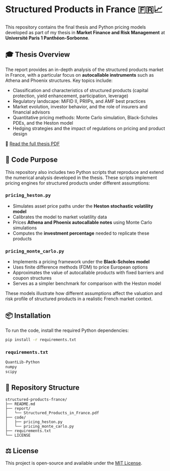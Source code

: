 # Structured Products in France 🇫🇷📈

This repository contains the final thesis and Python pricing models developed as part of my thesis in **Market Finance and Risk Management** at **Université Paris 1 Panthéon-Sorbonne**.

## 🎓 Thesis Overview

The report provides an in-depth analysis of the structured products market in France, with a particular focus on **autocallable instruments** such as Athena and Phoenix structures. Key topics include:

- Classification and characteristics of structured products (capital protection, yield enhancement, participation, leverage)
- Regulatory landscape: MiFID II, PRIIPs, and AMF best practices
- Market evolution, investor behavior, and the role of insurers and financial advisors
- Quantitative pricing methods: Monte Carlo simulation, Black-Scholes PDEs, and the Heston model
- Hedging strategies and the impact of regulations on pricing and product design

📄 [Read the full thesis PDF](report/Structured_Products_in_France_Report.pdf)


## 🧠 Code Purpose

This repository also includes two Python scripts that reproduce and extend the numerical analysis developed in the thesis. These scripts implement pricing engines for structured products under different assumptions:

### `pricing_heston.py`
- Simulates asset price paths under the **Heston stochastic volatility model**
- Calibrates the model to market volatility data
- Prices **Athena and Phoenix autocallable notes** using Monte Carlo simulations
- Computes the **investment percentage** needed to replicate these products

### `pricing_monte_carlo.py`
- Implements a pricing framework under the **Black-Scholes model**
- Uses finite difference methods (FDM) to price European options
- Approximates the value of autocallable products with fixed barriers and coupon structures
- Serves as a simpler benchmark for comparison with the Heston model

These models illustrate how different assumptions affect the valuation and risk profile of structured products in a realistic French market context.

## 📦 Installation

To run the code, install the required Python dependencies:

```bash
pip install -r requirements.txt
```

### `requirements.txt`

```txt
QuantLib-Python
numpy
scipy
```

## 📁 Repository Structure

```
structured-products-france/
├── README.md
├── report/
│   └── Structured_Products_in_France.pdf
├── code/
│   ├── pricing_heston.py
│   └── pricing_monte_carlo.py
├── requirements.txt
└── LICENSE
```

## ⚖️ License

This project is open-source and available under the [MIT License](LICENSE).
